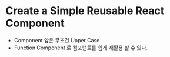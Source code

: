 # Create a Simple Reusable React Component

- Component 앞은 무조건 Upper Case
- Function Component 로 컴포넌트를 쉽게 재활용 할 수 있다.